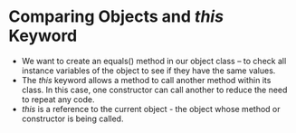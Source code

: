 # Comparing Objects and <i>this</i> Keyword
* We want to create an equals() method in our object class – to check all instance variables of the object to see if they have the same values.
* The <i>this</i> keyword allows a method to call another method within its class. In this case, one constructor can call another to reduce the need to repeat any code. 
* <i>this</i> is a  reference to the current object - the object whose method or constructor is being called.